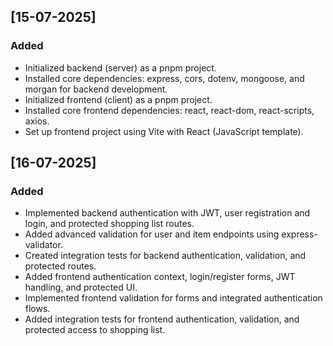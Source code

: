 ## [15-07-2025]
### Added
- Initialized backend (server) as a pnpm project.
- Installed core dependencies: express, cors, dotenv, mongoose, and morgan for backend development.
- Initialized frontend (client) as a pnpm project.
- Installed core frontend dependencies: react, react-dom, react-scripts, axios.
- Set up frontend project using Vite with React (JavaScript template).

## [16-07-2025]
### Added
- Implemented backend authentication with JWT, user registration and login, and protected shopping list routes.
- Added advanced validation for user and item endpoints using express-validator.
- Created integration tests for backend authentication, validation, and protected routes.
- Added frontend authentication context, login/register forms, JWT handling, and protected UI.
- Implemented frontend validation for forms and integrated authentication flows.
- Added integration tests for frontend authentication, validation, and protected access to shopping list.
